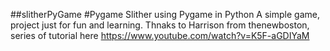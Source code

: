 ##slitherPyGame
#Pygame Slither using Pygame in Python
A simple game, project just for fun and learning.
Thnaks to Harrison from thenewboston, series of tutorial here https://www.youtube.com/watch?v=K5F-aGDIYaM
